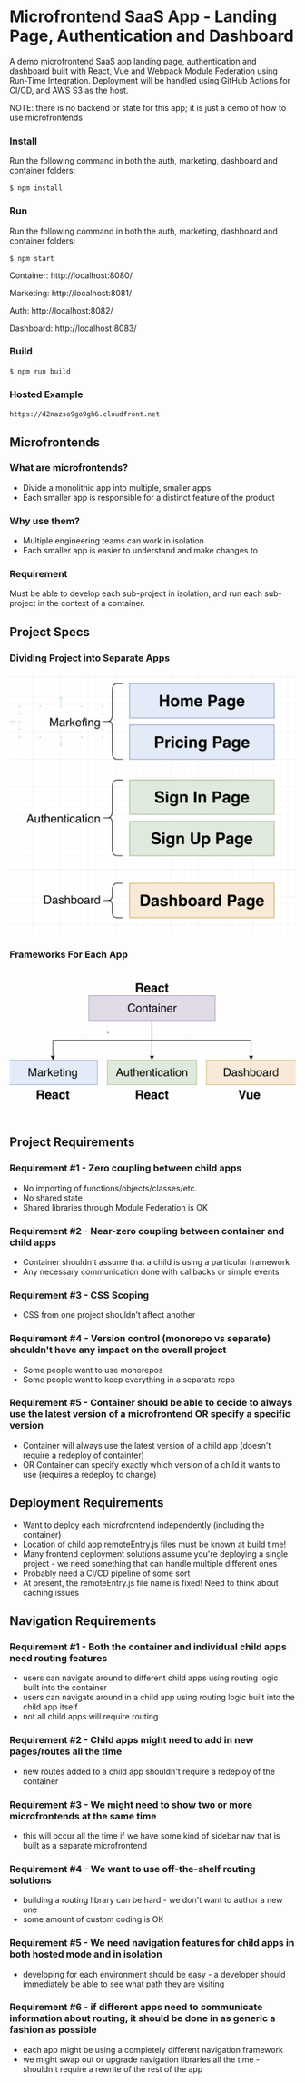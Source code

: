 # Microfrontend SaaS App - Landing Page, Authentication and Dashboard

A demo microfrontend SaaS app landing page, authentication and dashboard built with React, Vue and Webpack Module Federation using Run-Time Integration. Deployment will be handled using GitHub Actions for CI/CD, and AWS S3 as the host.

NOTE: there is no backend or state for this app; it is just a demo of how to use microfrontends

### Install

Run the following command in both the auth, marketing, dashboard and container folders:

    $ npm install

### Run

Run the following command in both the auth, marketing, dashboard and container folders:

    $ npm start

Container: http://localhost:8080/

Marketing: http://localhost:8081/

Auth: http://localhost:8082/

Dashboard: http://localhost:8083/

### Build

    $ npm run build

### Hosted Example

    https://d2nazso9go9gh6.cloudfront.net

## Microfrontends

### What are microfrontends?

- Divide a monolithic app into multiple, smaller apps
- Each smaller app is responsible for a distinct feature of the product

### Why use them?

- Multiple engineering teams can work in isolation
- Each smaller app is easier to understand and make changes to

### Requirement

Must be able to develop each sub-project in isolation, and run each sub-project in the context of a container.

## Project Specs

### Dividing Project into Separate Apps

<img src="app-pages.png">

### Frameworks For Each App

<img src="apps-frameworks.png">

## Project Requirements

### Requirement #1 - Zero coupling between child apps

- No importing of functions/objects/classes/etc.
- No shared state
- Shared libraries through Module Federation is OK

### Requirement #2 - Near-zero coupling between container and child apps

- Container shouldn't assume that a child is using a particular framework
- Any necessary communication done with callbacks or simple events

### Requirement #3 - CSS Scoping

- CSS from one project shouldn't affect another

### Requirement #4 - Version control (monorepo vs separate) shouldn't have any impact on the overall project

- Some people want to use monorepos
- Some people want to keep everything in a separate repo

### Requirement #5 - Container should be able to decide to always use the latest version of a microfrontend OR specify a specific version

- Container will always use the latest version of a child app (doesn't require a redeploy of containter)
- OR Container can specify exactly which version of a child it wants to use (requires a redeploy to change)

## Deployment Requirements

- Want to deploy each microfrontend independently (including the container)
- Location of child app remoteEntry.js files must be known at build time!
- Many frontend deployment solutions assume you're deploying a single project - we need something that can handle multiple different ones
- Probably need a CI/CD pipeline of some sort
- At present, the remoteEntry.js file name is fixed! Need to think about caching issues

## Navigation Requirements

### Requirement #1 - Both the container and individual child apps need routing features

- users can navigate around to different child apps using routing logic built into the container
- users can navigate around in a child app using routing logic built into the child app itself
- not all child apps will require routing

### Requirement #2 - Child apps might need to add in new pages/routes all the time

- new routes added to a child app shouldn't require a redeploy of the container

### Requirement #3 - We might need to show two or more microfrontends at the same time

- this will occur all the time if we have some kind of sidebar nav that is built as a separate microfrontend

### Requirement #4 - We want to use off-the-shelf routing solutions

- building a routing library can be hard - we don't want to author a new one
- some amount of custom coding is OK

### Requirement #5 - We need navigation features for child apps in both hosted mode and in isolation

- developing for each environment should be easy - a developer should immediately be able to see what path they are visiting

### Requirement #6 - if different apps need to communicate information about routing, it should be done in as generic a fashion as possible

- each app might be using a completely different navigation framework
- we might swap out or upgrade navigation libraries all the time - shouldn't require a rewrite of the rest of the app
